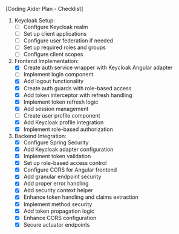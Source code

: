 [Coding Aider Plan - Checklist]

1. Keycloak Setup:
    - [ ] Configure Keycloak realm
    - [ ] Set up client applications
    - [ ] Configure user federation if needed
    - [ ] Set up required roles and groups
    - [ ] Configure client scopes

2. Frontend Implementation:
    - [x] Create auth service wrapper with Keycloak Angular adapter
    - [ ] Implement login component
    - [x] Add logout functionality
    - [x] Create auth guards with role-based access
    - [x] Add token interceptor with refresh handling
    - [x] Implement token refresh logic
    - [x] Add session management
    - [ ] Create user profile component
    - [x] Add Keycloak profile integration
    - [x] Implement role-based authorization

3. Backend Integration:
    - [x] Configure Spring Security
    - [x] Add Keycloak adapter configuration
    - [x] Implement token validation
    - [x] Set up role-based access control
    - [x] Configure CORS for Angular frontend
    - [x] Add granular endpoint security
    - [x] Add proper error handling
    - [x] Add security context helper
    - [x] Enhance token handling and claims extraction
    - [x] Implement method security
    - [x] Add token propagation logic
    - [x] Enhance CORS configuration
    - [x] Secure actuator endpoints

